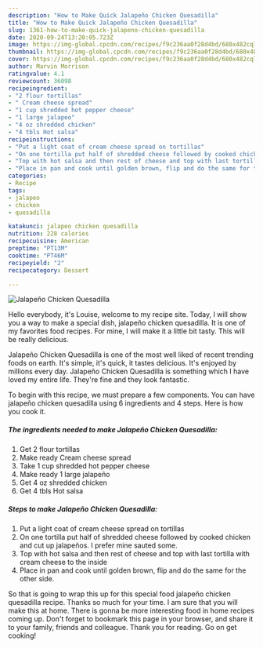 ```yaml
---
description: "How to Make Quick Jalapeño Chicken Quesadilla"
title: "How to Make Quick Jalapeño Chicken Quesadilla"
slug: 1361-how-to-make-quick-jalapeno-chicken-quesadilla
date: 2020-09-24T13:20:05.723Z
image: https://img-global.cpcdn.com/recipes/f9c236aa0f28d4bd/680x482cq70/jalapeno-chicken-quesadilla-recipe-main-photo.jpg
thumbnail: https://img-global.cpcdn.com/recipes/f9c236aa0f28d4bd/680x482cq70/jalapeno-chicken-quesadilla-recipe-main-photo.jpg
cover: https://img-global.cpcdn.com/recipes/f9c236aa0f28d4bd/680x482cq70/jalapeno-chicken-quesadilla-recipe-main-photo.jpg
author: Marvin Morrison
ratingvalue: 4.1
reviewcount: 36098
recipeingredient:
- "2 flour tortillas"
- " Cream cheese spread"
- "1 cup shredded hot pepper cheese"
- "1 large jalapeo"
- "4 oz shredded chicken"
- "4 tbls Hot salsa"
recipeinstructions:
- "Put a light coat of cream cheese spread on tortillas"
- "On one tortilla put half of shredded cheese followed by cooked chicken and cut up jalapeños. I prefer mine sauted some."
- "Top with hot salsa and then rest of cheese and top with last tortilla with cream cheese to the inside"
- "Place in pan and cook until golden brown, flip and do the same for the other side."
categories:
- Recipe
tags:
- jalapeo
- chicken
- quesadilla

katakunci: jalapeo chicken quesadilla 
nutrition: 228 calories
recipecuisine: American
preptime: "PT13M"
cooktime: "PT46M"
recipeyield: "2"
recipecategory: Dessert

---
```



![Jalapeño Chicken Quesadilla](https://img-global.cpcdn.com/recipes/f9c236aa0f28d4bd/680x482cq70/jalapeno-chicken-quesadilla-recipe-main-photo.jpg)

Hello everybody, it's Louise, welcome to my recipe site. Today, I will show you a way to make a special dish, jalapeño chicken quesadilla. It is one of my favorites food recipes. For mine, I will make it a little bit tasty. This will be really delicious.

Jalapeño Chicken Quesadilla is one of the most well liked of recent trending foods on earth. It's simple, it's quick, it tastes delicious. It's enjoyed by millions every day. Jalapeño Chicken Quesadilla is something which I have loved my entire life. They're fine and they look fantastic.




To begin with this recipe, we must prepare a few components. You can have jalapeño chicken quesadilla using 6 ingredients and 4 steps. Here is how you cook it.

<!--inarticleads1-->

##### The ingredients needed to make Jalapeño Chicken Quesadilla:

1. Get 2 flour tortillas
1. Make ready  Cream cheese spread
1. Take 1 cup shredded hot pepper cheese
1. Make ready 1 large jalapeño
1. Get 4 oz shredded chicken
1. Get 4 tbls Hot salsa




<!--inarticleads2-->

##### Steps to make Jalapeño Chicken Quesadilla:

1. Put a light coat of cream cheese spread on tortillas
1. On one tortilla put half of shredded cheese followed by cooked chicken and cut up jalapeños. I prefer mine sauted some.
1. Top with hot salsa and then rest of cheese and top with last tortilla with cream cheese to the inside
1. Place in pan and cook until golden brown, flip and do the same for the other side.




So that is going to wrap this up for this special food jalapeño chicken quesadilla recipe. Thanks so much for your time. I am sure that you will make this at home. There is gonna be more interesting food in home recipes coming up. Don't forget to bookmark this page in your browser, and share it to your family, friends and colleague. Thank you for reading. Go on get cooking!
